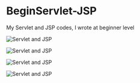 # BeginServlet-JSP

My Servlet and JSP codes, I wrote at beginner level

![Servlet and JSP](https://3.bp.blogspot.com/-QpzN0wNXr6M/XHqicYSKLCI/AAAAAAAAC3k/uWnBSJP48kM0VLA1kxwlxDGKfm6Qp5QogCLcBGAs/s400/servlerjsp.jpg)

![Servlet and JSP](https://2.bp.blogspot.com/-MdjeznN6uQ8/XHqicAAVXII/AAAAAAAAC3g/T1sZ8eZVrUs0ACNPpbCeqymUEpRoOW9IgCLcBGAs/s400/servletjps2-1.jpg)

![Servlet and JSP](https://1.bp.blogspot.com/-7x2nb7dakXQ/XHqicyhtQiI/AAAAAAAAC3o/bRdaiM_nRqYkX76bMGEjQ9S7x64Bz1j4ACLcBGAs/s640/servletjsp2-2.jpg)

![Servlet and JSP](https://1.bp.blogspot.com/-c3QNVYqDekc/XHqicNu4EAI/AAAAAAAAC3c/wqKumivzJgAqcj7yeqgkyXpg6CpKUdplACLcBGAs/s400/servletjsp1.jpg)
